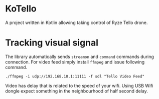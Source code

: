 # KoTello
A project written in Kotlin allowing taking control of Ryze Tello drone.


# Tracking visual signal
The library automatically sends `streamon` and `command` commands during connection. For video feed simply install `ffmpeg` and issue following command.

```
./ffmpeg -i udp://192.168.10.1:11111 -f sdl "Tello Video Feed"
```

Video has delay that is related to the speed of your wifi. Using USB Wifi dongle expect something in the neighbourhood of half second delay.

